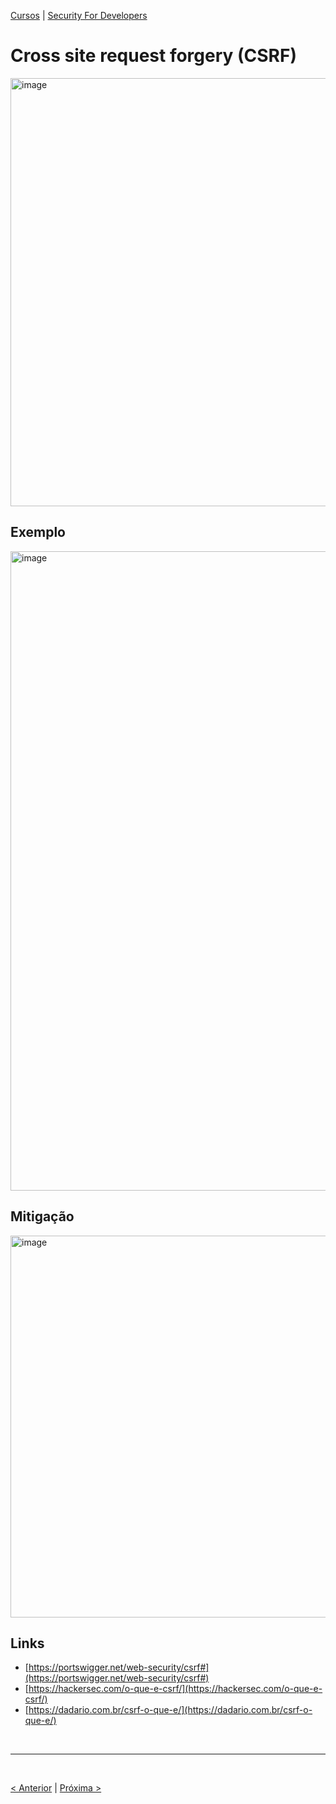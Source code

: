 [Cursos](/cursos/README.md) | [Security For Developers](/cursos/Security-for-developers/)

# Cross site request forgery (CSRF)

<img width="685" alt="image" src="https://github.com/rayanepimentel/InfoSec-iniciante/assets/37915359/4269604c-ee40-4178-b1e2-0e17ee7fde62">

## Exemplo

<img width="1023" alt="image" src="https://github.com/rayanepimentel/InfoSec-iniciante/assets/37915359/d9e3b05e-ac60-4ecc-9ce1-8368b03345a6">

## Mitigação

<img width="611" alt="image" src="https://github.com/rayanepimentel/InfoSec-iniciante/assets/37915359/2014e029-2d63-4a54-86fe-f76a6e01cf2b">

## Links

- [https://portswigger.net/web-security/csrf#](https://portswigger.net/web-security/csrf#)
- [https://hackersec.com/o-que-e-csrf/](https://hackersec.com/o-que-e-csrf/)
- [https://dadario.com.br/csrf-o-que-e/](https://dadario.com.br/csrf-o-que-e/)

<br>
<hr>
<br>

[< Anterior](05-code-injection.md) | [Próxima >](07-prototype-pollution.md)